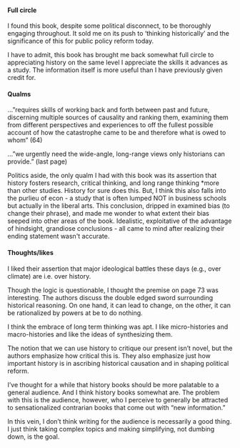 #### Full circle 

I found this book, despite some political disconnect, to be thoroughly engaging throughout. It sold me on its push to ‘thinking historically’ and the significance of this for public policy reform today.  

I have to admit, this book has brought me back somewhat full circle to appreciating history on the same level I appreciate the skills it advances as a study. The information itself is more useful than I have previously given credit for. 

#### Qualms 

…”requires skills of working back and forth between past and future, discerning multiple sources of causality and ranking them, examining them from different perspectives and experiences to off the fullest possible account of how the catastrophe came to be and therefore what is owed to whom” (64)

…”we urgently need the wide-angle, long-range views only historians can provide.” (last page) 

Politics aside, the only qualm I had with this book was its assertion that history fosters research, critical thinking, and long range thinking *more than other studies. History for sure does this. But, I think this also falls into the purlieu of econ - a study that is often lumped NOT in business schools but actually in the liberal arts. 
This conclusion, dripped in examined bias (to change their phrase), and made me wonder to what extent their bias seeped into other areas of the book. Idealistic, exploitative of the advantage of hindsight, grandiose conclusions - all came to mind after realizing their ending statement wasn't accurate. 

#### Thoughts/likes  

I liked their assertion that major ideological battles these days (e.g., over climate) are i.e. over history. 

Though the logic is questionable, I thought the premise on page 73 was interesting. The authors discuss the double edged sword surrounding historical reasoning. On one hand, it can lead to change, on the other, it can be rationalized by powers at be to do nothing.  

I think the embrace of long term thinking was apt. I like micro-histories and macro-histories and like the ideas of synthesizing them. 

The notion that we can use history to critique our present isn’t novel, but the authors emphasize how critical this is. They also emphasize just how important history is in ascribing historical causation and in shaping political reform. 

I’ve thought for a while that history books should be more palatable to a general audience. And I think history books somewhat are. The problem with this is the audience, however, who I perceive to generally be attracted to sensationalized contrarian books that come out with “new information.” 

In this vein, I don’t think writing for the audience is necessarily a good thing. I just think taking complex topics and making simplifying, not dumbing down, is the goal. 
